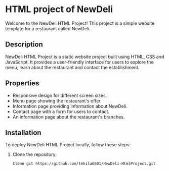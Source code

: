 # HTML project of NewDeli

Welcome to the NewDeli HTML Project! This project is a simple website template for a restaurant called NewDeli.

## Description

NewDeli HTML Project is a static website project built using HTML, CSS and JavaScript. It provides a user-friendly interface for users to explore the menu, learn about the restaurant and contact the establishment.

## Properties

- Responsive design for different screen sizes.
- Menu page showing the restaurant's offer.
- Information page providing information about NewDeli.
- Contact page with a form for users to contact.
- An information page about the restaurant's branches.

## Installation

To deploy NewDeli HTML Project locally, follow these steps:

1. Clone the repository:
   ```
   Clone git https://github.com/tehila0601/NewDeli-HtmlProject.git
   ```

